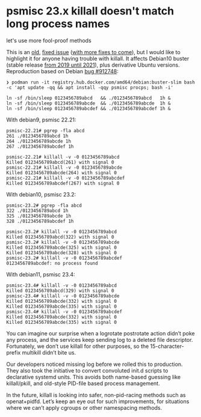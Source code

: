 # psmisc 23.x killall doesn't match long process names

let's use more fool-proof methods

This is an [old][old], [fixed issue][fix] ([with more fixes to come][fixes]), but I would like to highlight it for anyone having trouble with killall. It affects Debian10 buster (stable release [from 2019 until 2021][buster-stable]), plus derivative Ubuntu versions. Reproduction based on Debian [bug #912748][bug]:

```dash
❯ podman run -it registry.hub.docker.com/amd64/debian:buster-slim bash -c 'apt update -qq && apt install -qqy psmisc procps; bash -i'

ln -sf /bin/sleep 0123456789abcd   && ./0123456789abcd   1h &
ln -sf /bin/sleep 0123456789abcde  && ./0123456789abcde  1h &
ln -sf /bin/sleep 0123456789abcdef && ./0123456789abcdef 1h &
```

With debian9, psmisc 22.21:

```dash
psmisc-22.21# pgrep -fla abcd
261 ./0123456789abcd 1h
264 ./0123456789abcde 1h
267 ./0123456789abcdef 1h

psmisc-22.21# killall -v -0 0123456789abcd
Killed 0123456789abcd(261) with signal 0
psmisc-22.21# killall -v -0 0123456789abcde
Killed 0123456789abcde(264) with signal 0
psmisc-22.21# killall -v -0 0123456789abcdef
Killed 0123456789abcdef(267) with signal 0
```

With debian10, psmisc 23.2:

```dash
psmisc-23.2# pgrep -fla abcd
322 ./0123456789abcd 1h
325 ./0123456789abcde 1h
328 ./0123456789abcdef 1h

psmisc-23.2# killall -v -0 0123456789abcd
Killed 0123456789abcd(322) with signal 0
psmisc-23.2# killall -v -0 0123456789abcde
Killed 0123456789abcde(325) with signal 0
Killed 0123456789abcde(328) with signal 0
psmisc-23.2# killall -v -0 0123456789abcdef
0123456789abcdef: no process found
```

With debian11, psmisc 23.4:

```dash
psmisc-23.4# killall -v -0 0123456789abcd
Killed 0123456789abcd(329) with signal 0
psmisc-23.4# killall -v -0 0123456789abcde
Killed 0123456789abcde(332) with signal 0
Killed 0123456789abcde(335) with signal 0
psmisc-23.4# killall -v -0 0123456789abcdef
Killed 0123456789abcde(332) with signal 0
Killed 0123456789abcde(335) with signal 0
```

You can imagine our surprise when a logrotate postrotate action didn’t poke any process, and the services keep sending log to a deleted file descriptor. Fortunately, we don’t use killall for other purposes, so the 15-character-prefix multikill didn’t bite us.

Our developers noticed missing log before we rolled this to production. They also took the initiative to convert convoluted init.d scripts to declarative systemd units. This avoids both name-based guessing like killall/pkill, and old-style PID-file based process management.

In the future, killall is looking into safer, non-pid-racing methods such as openat+pidfd. Let’s keep an eye out for such improvements, for situations where we can’t apply cgroups or other namespacing methods.

[old]: https://gitlab.com/psmisc/psmisc/-/commit/1188315cd037d73bf946a0003b70c6423cc330d2
[fix]: https://gitlab.com/psmisc/psmisc/-/commit/1188315cd037d73bf946a0003b70c6423cc330d2
[fixes]: https://gitlab.com/psmisc/psmisc/-/merge_requests/28
[buster-stable]: https://wiki.debian.org/DebianBuster
[pidfd]: https://gitlab.com/psmisc/psmisc/-/issues/37
[bug]: https://bugs.debian.org/912748

